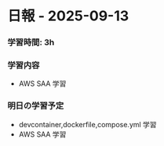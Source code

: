 # 日報 - 2025-09-13

### 学習時間: 3h

### 学習内容

- AWS SAA 学習

### 明日の学習予定

- devcontainer,dockerfile,compose.yml 学習
- AWS SAA 学習
